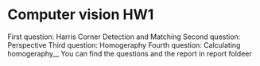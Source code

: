 # Computer vision HW1

First question: Harris Corner Detection and Matching
Second question: Perspective
Third question: Homogeraphy
Fourth question: Calculating homogeraphy__
You can find the questions and the report in report foldeer
